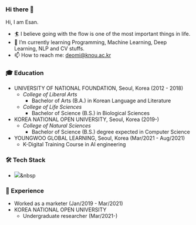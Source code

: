 ### Hi there 👋

Hi, I am Esan.

- 🏄 I believe going with the flow is one of the most important things in life.  
- 🌱 I’m currently learning Programming, Machine Learning, Deep Learning, NLP and CV stuffs.  
- 📫 How to reach me: deomi@knou.ac.kr  

### 🎓 Education
* UNIVERSITY OF NATIONAL FOUNDATION, Seoul, Korea (2012 - 2018)
  * *College of Liberal Arts*
    * Bachelor of Arts (B.A.) in Korean Language and Literature
  * *College of Life Sciences*
    * Bachelor of Science (B.S.) in Biological Sciences
* KOREA NATIONAL OPEN UNIVERSITY, Seoul, Korea (2019-)
  * *College of Natural Sciences*
    * Bachelor of Science (B.S.) degree expected in Computer Science
* YOUNGWOO GLOBAL LEARNING, Seoul, Korea (Mar/2021 - Aug/2021)
  * K-Digital Training Course in AI engineering

### 🛠 Tech Stack
* <img src="https://img.shields.io/badge/blue?style=flat-square&logo=#3776AB&logoColor=white"/></a>&nbsp 

### 🎯 Experience
* Worked as a marketer (Jan/2019 - Mar/2021)
* KOREA NATIONAL OPEN UNIVERSITY
  * Undergraduate researcher (Mar/2021-)

<!--
**Esantomi/Esantomi** is a ✨ _special_ ✨ repository because its `README.md` (this file) appears on your GitHub profile.

Here are some ideas to get you started:

- 🔭 I’m currently working on ...
- 🌱 I’m currently learning ...
- 👯 I’m looking to collaborate on ...
- 🤔 I’m looking for help with ...
- 💬 Ask me about ...
- 📫 How to reach me: ...
- 😄 Pronouns: ...
- ⚡ Fun fact: ...
-->
